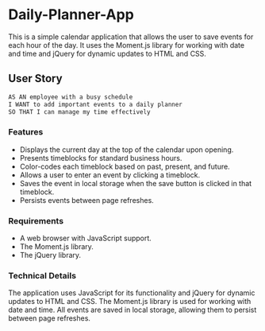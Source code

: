 # Daily-Planner-App

This is a simple calendar application that allows the user to save events for each hour of the day. It uses the Moment.js library for working with date and time and jQuery for dynamic updates to HTML and CSS.

## User Story

```md
AS AN employee with a busy schedule
I WANT to add important events to a daily planner
SO THAT I can manage my time effectively
```

### Features
* Displays the current day at the top of the calendar upon opening.
* Presents timeblocks for standard business hours.
* Color-codes each timeblock based on past, present, and future.
* Allows a user to enter an event by clicking a timeblock.
* Saves the event in local storage when the save button is clicked in that timeblock.
* Persists events between page refreshes.

### Requirements
* A web browser with JavaScript support.
* The Moment.js library.
* The jQuery library.

### Technical Details
The application uses JavaScript for its functionality and jQuery for dynamic updates to HTML and CSS. The Moment.js library is used for working with date and time. All events are saved in local storage, allowing them to persist between page refreshes.